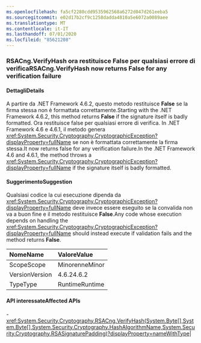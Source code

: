 ```yaml
---
ms.openlocfilehash: fa5cf2280cdd9535962568a6272d047d261eeba5
ms.sourcegitcommit: e02d17b2cf9c1258dadda4810a5e6072a0089aee
ms.translationtype: MT
ms.contentlocale: it-IT
ms.lasthandoff: 07/01/2020
ms.locfileid: "85621208"
---
```

### <a name="rsacngverifyhash-now-returns-false-for-any-verification-failure"></a><span data-ttu-id="b780b-101">RSACng.VerifyHash ora restituisce False per qualsiasi errore di verifica</span><span class="sxs-lookup"><span data-stu-id="b780b-101">RSACng.VerifyHash now returns False for any verification failure</span></span>

#### <a name="details"></a><span data-ttu-id="b780b-102">Dettagli</span><span class="sxs-lookup"><span data-stu-id="b780b-102">Details</span></span>

<span data-ttu-id="b780b-103">A partire da .NET Framework 4.6.2, questo metodo restituisce **False** se la firma stessa non è formattata correttamente.</span><span class="sxs-lookup"><span data-stu-id="b780b-103">Starting with the .NET Framework 4.6.2, this method returns **False** if the signature itself is badly formatted.</span></span> <span data-ttu-id="b780b-104">Ora restituisce false per qualsiasi errore di verifica. In .NET Framework 4.6 e 4.6.1, il metodo genera <xref:System.Security.Cryptography.CryptographicException?displayProperty=fullName> se non è formattata correttamente la firma stessa.</span><span class="sxs-lookup"><span data-stu-id="b780b-104">It now returns false for any verification failure.In the .NET Framework 4.6 and 4.6.1, the method throws a <xref:System.Security.Cryptography.CryptographicException?displayProperty=fullName> if the signature itself is badly formatted.</span></span>

#### <a name="suggestion"></a><span data-ttu-id="b780b-105">Suggerimento</span><span class="sxs-lookup"><span data-stu-id="b780b-105">Suggestion</span></span>

<span data-ttu-id="b780b-106">Qualsiasi codice la cui esecuzione dipenda da <xref:System.Security.Cryptography.CryptographicException?displayProperty=fullName> deve invece essere eseguito se la convalida non va a buon fine e il metodo restituisce **False**.</span><span class="sxs-lookup"><span data-stu-id="b780b-106">Any code whose execution depends on handling the <xref:System.Security.Cryptography.CryptographicException?displayProperty=fullName> should instead execute if validation fails and the method returns **False**.</span></span>

| <span data-ttu-id="b780b-107">Nome</span><span class="sxs-lookup"><span data-stu-id="b780b-107">Name</span></span>    | <span data-ttu-id="b780b-108">Valore</span><span class="sxs-lookup"><span data-stu-id="b780b-108">Value</span></span>       |
|:--------|:------------|
| <span data-ttu-id="b780b-109">Scope</span><span class="sxs-lookup"><span data-stu-id="b780b-109">Scope</span></span>   |<span data-ttu-id="b780b-110">Minorenne</span><span class="sxs-lookup"><span data-stu-id="b780b-110">Minor</span></span>|
|<span data-ttu-id="b780b-111">Version</span><span class="sxs-lookup"><span data-stu-id="b780b-111">Version</span></span>|<span data-ttu-id="b780b-112">4.6.2</span><span class="sxs-lookup"><span data-stu-id="b780b-112">4.6.2</span></span>|
|<span data-ttu-id="b780b-113">Type</span><span class="sxs-lookup"><span data-stu-id="b780b-113">Type</span></span>|<span data-ttu-id="b780b-114">Runtime</span><span class="sxs-lookup"><span data-stu-id="b780b-114">Runtime</span></span>

#### <a name="affected-apis"></a><span data-ttu-id="b780b-115">API interessate</span><span class="sxs-lookup"><span data-stu-id="b780b-115">Affected APIs</span></span>

-<xref:System.Security.Cryptography.RSACng.VerifyHash(System.Byte[],System.Byte[],System.Security.Cryptography.HashAlgorithmName,System.Security.Cryptography.RSASignaturePadding)?displayProperty=nameWithType></li></ul>|

